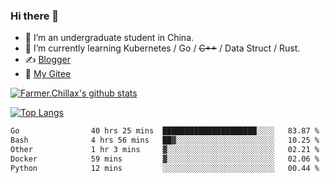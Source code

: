 ### Hi there 👋

- 🔭 I’m an undergraduate student in China.
- 🌱 I’m currently learning Kubernetes / Go / ~~C++~~ / Data Struct / Rust.
- ✍️ [Blogger](https://blog.farmer233.top)
- 🤔 [My Gitee](https://gitee.com/Farmer-chong)


[![Farmer.Chillax's github stats](https://github-readme-stats.vercel.app/api?username=FarmerChillax)](https://github.com/anuraghazra/github-readme-stats)

[![Top Langs](https://github-readme-stats.vercel.app/api/top-langs/?username=FarmerChillax&layout=compact&hide=html,css,javascript)](https://github.com/anuraghazra/github-readme-stats)


<a href="https://wakatime.com/@Farmer"> </a>
          <!--START_SECTION:waka-->

```txt
Go                40 hrs 25 mins  █████████████████████░░░░   83.87 %
Bash              4 hrs 56 mins   ██▓░░░░░░░░░░░░░░░░░░░░░░   10.25 %
Other             1 hr 3 mins     ▓░░░░░░░░░░░░░░░░░░░░░░░░   02.21 %
Docker            59 mins         ▓░░░░░░░░░░░░░░░░░░░░░░░░   02.06 %
Python            12 mins         ░░░░░░░░░░░░░░░░░░░░░░░░░   00.44 %
```

<!--END_SECTION:waka-->



<!--
**Farmer-chong/Farmer-chong** is a ✨ _special_ ✨ repository because its `README.md` (this file) appears on your GitHub profile.

Here are some ideas to get you started:

- 🔭 I’m currently working on ...
- 🌱 I’m currently learning ...
- 👯 I’m looking to collaborate on ...
- 🤔 I’m looking for help with ...
- 💬 Ask me about ...
- 📫 How to reach me: ...
- 😄 Pronouns: ...
- ⚡ Fun fact: ...
-->
